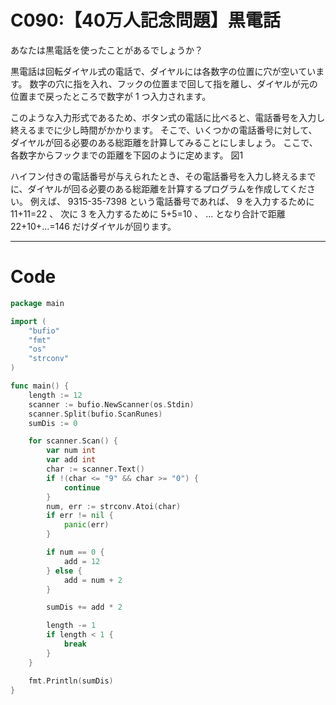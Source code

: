 # C090:【40万人記念問題】黒電話

あなたは黒電話を使ったことがあるでしょうか？

黒電話は回転ダイヤル式の電話で、ダイヤルには各数字の位置に穴が空いています。
数字の穴に指を入れ、フックの位置まで回して指を離し、ダイヤルが元の位置まで戻ったところで数字が 1 つ入力されます。

このような入力形式であるため、ボタン式の電話に比べると、電話番号を入力し終えるまでに少し時間がかかります。
そこで、いくつかの電話番号に対して、ダイヤルが回る必要のある総距離を計算してみることにしましょう。
ここで、各数字からフックまでの距離を下図のように定めます。
図1

ハイフン付きの電話番号が与えられたとき、その電話番号を入力し終えるまでに、ダイヤルが回る必要のある総距離を計算するプログラムを作成してください。
例えば、 9315-35-7398 という電話番号であれば、 9 を入力するために 11+11=22 、 次に 3 を入力するために 5+5=10 、 ... となり合計で距離 22+10+...=146 だけダイヤルが回ります。

---

# Code
```go
package main

import (
	"bufio"
	"fmt"
	"os"
	"strconv"
)

func main() {
	length := 12
	scanner := bufio.NewScanner(os.Stdin)
	scanner.Split(bufio.ScanRunes)
	sumDis := 0

	for scanner.Scan() {
		var num int
		var add int
		char := scanner.Text()
		if !(char <= "9" && char >= "0") {
			continue
		}
		num, err := strconv.Atoi(char)
		if err != nil {
			panic(err)
		}

		if num == 0 {
			add = 12
		} else {
			add = num + 2
		}

		sumDis += add * 2

		length -= 1
		if length < 1 {
			break
		}
	}

	fmt.Println(sumDis)
}
```